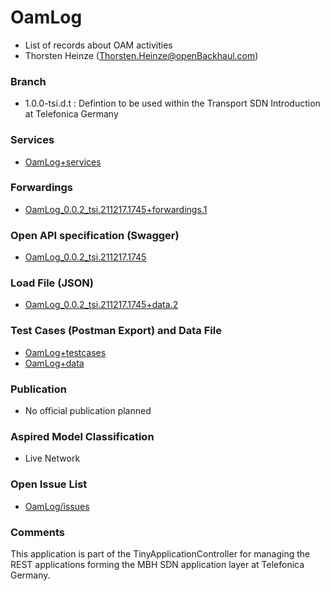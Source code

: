 # OamLog

- List of records about OAM activities
- Thorsten Heinze (Thorsten.Heinze@openBackhaul.com)

### Branch

- 1.0.0-tsi.d.t : Defintion to be used within the Transport SDN Introduction at Telefonica Germany

### Services

- [OamLog+services](./OamLog+services.yaml)

### Forwardings

- [OamLog_0.0.2_tsi.211217.1745+forwardings.1](./OamLog_0.0.2_tsi.211217.1745+forwardings.1.xlsx)

### Open API specification (Swagger)

- [OamLog_0.0.2_tsi.211217.1745](OamLog_0.0.2_tsi.211217.1745.yaml)

### Load File (JSON)

- [OamLog_0.0.2_tsi.211217.1745+data.2](OamLog_0.0.2_tsi.211217.1745+data.2.json)

### Test Cases (Postman Export) and Data File

- [OamLog+testcases](./OamLog%2Btestcases.json)
- [OamLog+data](./OamLog_0.0.2_tsi.211217.1745%2Bdata.2.json)

### Publication

- No official publication planned

### Aspired Model Classification

- Live Network

### Open Issue List

- [OamLog/issues](../../issues)

### Comments

This application is part of the TinyApplicationController for managing the REST applications forming the MBH SDN application layer at Telefonica Germany.
